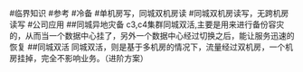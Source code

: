 #临界知识
#参考
[](https://www.yuque.com/docs/share/d90c9572-5939-4540-956f-c8b416079053)
[](https://mp.weixin.qq.com/s/T6mMDdtTfBuIiEowCpqu6Q)
[](https://wiki.n.miui.com/pages/viewpage.action?pageId=506465032)
#冷备
#单机房写，同城双机房读
#同城双机房读写，无跨机房读写
#公司应用
##同城异地灾备
c3,c4集群同城双活,主要是用来进行备份容灾的，从而当一个数据中心挂了，另外一个数据中心经过切换之后，能让服务迅速的恢复
##同城双活
同城双活，则是基于多机房的情况下，流量经过双机房，一个机房挂掉，完全不影响业务。（进阶方案）

